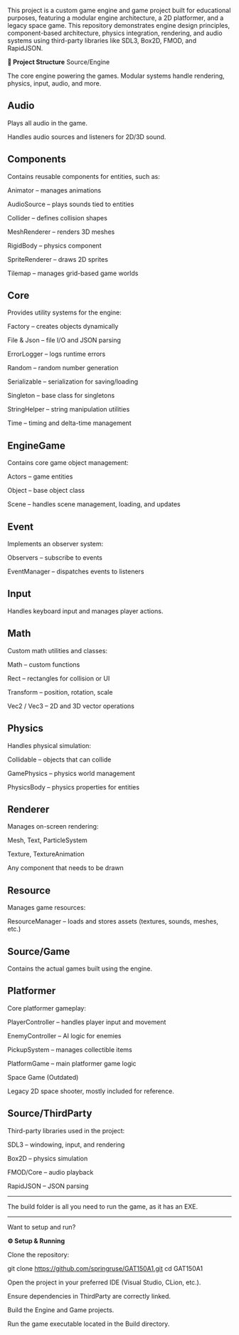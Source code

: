 This project is a custom game engine and game project built for educational purposes, featuring a modular engine architecture, a 2D platformer, and a legacy space game. This repository demonstrates engine design principles, component-based architecture, physics integration, rendering, and audio systems using third-party libraries like SDL3, Box2D, FMOD, and RapidJSON.

**📂 Project Structure**
Source/Engine

The core engine powering the games. Modular systems handle rendering, physics, input, audio, and more.

**Audio** 
---
Plays all audio in the game.

Handles audio sources and listeners for 2D/3D sound.

**Components** 
---
Contains reusable components for entities, such as:

Animator – manages animations

AudioSource – plays sounds tied to entities

Collider – defines collision shapes

MeshRenderer – renders 3D meshes

RigidBody – physics component

SpriteRenderer – draws 2D sprites

Tilemap – manages grid-based game worlds

**Core** 
---
Provides utility systems for the engine:

Factory – creates objects dynamically

File & Json – file I/O and JSON parsing

ErrorLogger – logs runtime errors

Random – random number generation

Serializable – serialization for saving/loading

Singleton – base class for singletons

StringHelper – string manipulation utilities

Time – timing and delta-time management

**EngineGame** 
---
Contains core game object management:

Actors – game entities

Object – base object class

Scene – handles scene management, loading, and updates

**Event** 
---
Implements an observer system:

Observers – subscribe to events

EventManager – dispatches events to listeners

**Input** 
---
Handles keyboard input and manages player actions.

**Math** 
---
Custom math utilities and classes:

Math – custom functions

Rect – rectangles for collision or UI

Transform – position, rotation, scale

Vec2 / Vec3 – 2D and 3D vector operations

**Physics** 
---
Handles physical simulation:

Collidable – objects that can collide

GamePhysics – physics world management

PhysicsBody – physics properties for entities

**Renderer** 
---
Manages on-screen rendering:

Mesh, Text, ParticleSystem

Texture, TextureAnimation

Any component that needs to be drawn

**Resource** 
---
Manages game resources:

ResourceManager – loads and stores assets (textures, sounds, meshes, etc.)

**Source/Game**
---
Contains the actual games built using the engine.

**Platformer** 
---
Core platformer gameplay:

PlayerController – handles player input and movement

EnemyController – AI logic for enemies

PickupSystem – manages collectible items

PlatformGame – main platformer game logic

Space Game (Outdated)

Legacy 2D space shooter, mostly included for reference.

**Source/ThirdParty** 
---
Third-party libraries used in the project:

SDL3 – windowing, input, and rendering

Box2D – physics simulation

FMOD/Core – audio playback

RapidJSON – JSON parsing

---

The build folder is all you need to run the game, as it has an EXE.

---

Want to setup and run?

**⚙️ Setup & Running**

Clone the repository:

git clone https://github.com/springruse/GAT150A1.git
cd GAT150A1


Open the project in your preferred IDE (Visual Studio, CLion, etc.).

Ensure dependencies in ThirdParty are correctly linked.

Build the Engine and Game projects.

Run the game executable located in the Build directory.
